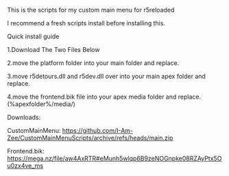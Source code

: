 This is the scripts for my custom main menu for r5reloaded

I recommend a fresh scripts install before installing this.


Quick install guide

1.Download The Two Files Below

2.move the platform folder into your main folder and replace.

3.move r5detours.dll and r5dev.dll over into your main apex folder and replace.

4.move the frontend.bik file into your apex media folder and replace. (%apexfolder%/media/)


Downloads:

CustomMainMenu: https://github.com/I-Am-Zee/CustomMainMenuScripts/archive/refs/heads/main.zip

Frontend.bik: https://mega.nz/file/aw4AxRTR#eMunh5wlqp6B9zeNOGnpke08RZAyPtx5Ou0zx4ve_ms
